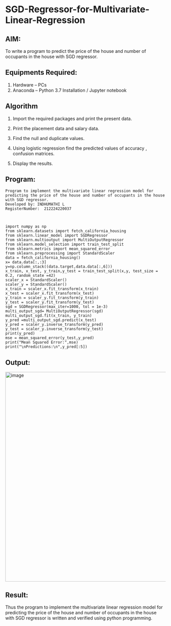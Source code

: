 # SGD-Regressor-for-Multivariate-Linear-Regression

## AIM:
To write a program to predict the price of the house and number of occupants in the house with SGD regressor.

## Equipments Required:
1. Hardware – PCs
2. Anaconda – Python 3.7 Installation / Jupyter notebook

## Algorithm
1. Import the required packages and print the present data. 

2. Print the placement data and salary data. 

3. Find the null and duplicate values.

4. Using logistic regression find the predicted values of accuracy , confusion matrices. 

5. Display the results. 

## Program:
```
Program to implement the multivariate linear regression model for predicting the price of the house and number of occupants in the house with SGD regressor.
Developed by: INDHUMATHI L
RegisterNumber:  212224220037
```
```


import numpy as np
from sklearn.datasets import fetch_california_housing
from sklearn.linear_model import SGDRegressor
from sklearn.multioutput import MultiOutputRegressor
from sklearn.model_selection import train_test_split
from sklearn.metrics import mean_squared_error
from sklearn.preprocessing import StandardScaler
data = fetch_california_housing()
x= data.data[:,:3]
y=np.column_stack((data.target,data.data[:,6]))
x_train, x_test, y_train,y_test = train_test_split(x,y, test_size = 0.2, random_state =42)
scaler_x = StandardScaler()
scaler_y = StandardScaler()
x_train = scaler_x.fit_transform(x_train)
x_test = scaler_x.fit_transform(x_test)
y_train = scaler_y.fit_transform(y_train)
y_test = scaler_y.fit_transform(y_test)
sgd = SGDRegressor(max_iter=1000, tol = 1e-3)
multi_output_sgd= MultiOutputRegressor(sgd)
multi_output_sgd.fit(x_train, y_train)
y_pred =multi_output_sgd.predict(x_test)
y_pred = scaler_y.inverse_transform(y_pred)
y_test = scaler_y.inverse_transform(y_test)
print(y_pred)
mse = mean_squared_error(y_test,y_pred)
print("Mean Squared Error:",mse)
print("\nPredictions:\n",y_pred[:5])
 ```

## Output:

<img width="995" height="659" alt="image" src="https://github.com/user-attachments/assets/18937420-cba8-45e1-ac8c-24a2d40a22d3" />

## Result:
Thus the program to implement the multivariate linear regression model for predicting the price of the house and number of occupants in the house with SGD regressor is written and verified using python programming.
